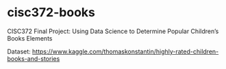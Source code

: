 # cisc372-books
CISC372 Final Project: Using Data Science to Determine Popular Children’s Books Elements

Dataset: https://www.kaggle.com/thomaskonstantin/highly-rated-children-books-and-stories

